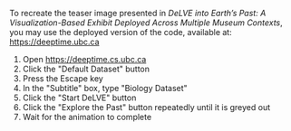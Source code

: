 To recreate the teaser image presented in *DeLVE into Earth’s Past: A Visualization-Based Exhibit Deployed Across Multiple Museum Contexts*, you may use the deployed version of the code, available at: https://deeptime.ubc.ca
1. Open https://deeptime.cs.ubc.ca
2. Click the "Default Dataset" button
3. Press the Escape key
4. In the "Subtitle" box, type "Biology Dataset"
5. Click the "Start DeLVE" button
6. Click the "Explore the Past" button repeatedly until it is greyed out
7. Wait for the animation to complete
